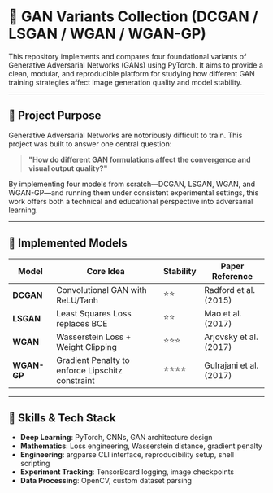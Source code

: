 # 🧠 GAN Variants Collection (DCGAN / LSGAN / WGAN / WGAN-GP)

This repository implements and compares four foundational variants of Generative Adversarial Networks (GANs) using PyTorch. It aims to provide a clean, modular, and reproducible platform for studying how different GAN training strategies affect image generation quality and model stability.

---

## 🎯 Project Purpose

Generative Adversarial Networks are notoriously difficult to train. This project was built to answer one central question:

> **"How do different GAN formulations affect the convergence and visual output quality?"**

By implementing four models from scratch—DCGAN, LSGAN, WGAN, and WGAN-GP—and running them under consistent experimental settings, this work offers both a technical and educational perspective into adversarial learning.

---

## 📘 Implemented Models

| Model       | Core Idea                                  | Stability | Paper Reference            |
|-------------|---------------------------------------------|-----------|----------------------------|
| **DCGAN**   | Convolutional GAN with ReLU/Tanh            | ⭐⭐        | Radford et al. (2015)      |
| **LSGAN**   | Least Squares Loss replaces BCE             | ⭐⭐        | Mao et al. (2017)          |
| **WGAN**    | Wasserstein Loss + Weight Clipping          | ⭐⭐⭐       | Arjovsky et al. (2017)     |
| **WGAN-GP** | Gradient Penalty to enforce Lipschitz constraint | ⭐⭐⭐⭐  | Gulrajani et al. (2017)    |

---

## 🧠 Skills & Tech Stack

- **Deep Learning**: PyTorch, CNNs, GAN architecture design
- **Mathematics**: Loss engineering, Wasserstein distance, gradient penalty
- **Engineering**: argparse CLI interface, reproducibility setup, shell scripting
- **Experiment Tracking**: TensorBoard logging, image checkpoints
- **Data Processing**: OpenCV, custom dataset parsing

